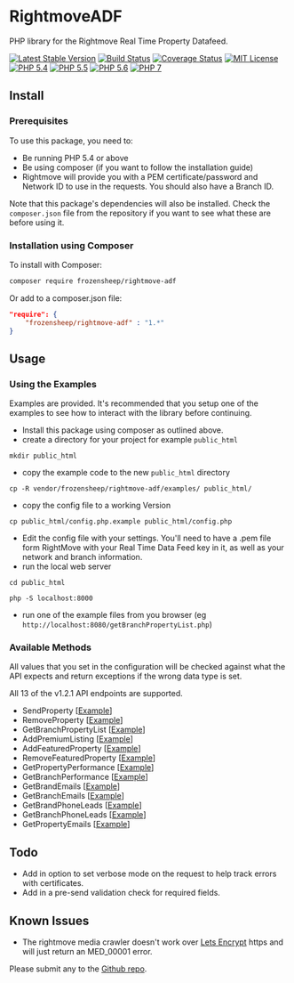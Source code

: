 # RightmoveADF

PHP library for the Rightmove Real Time Property Datafeed.

[![Latest Stable Version](https://img.shields.io/packagist/v/frozensheep/rightmove-ADF.svg?style=flat-square)](https://packagist.org/packages/frozensheep/rightmove-adf)
[![Build Status](https://img.shields.io/travis/frozensheep/rightmoveADF/master.svg?style=flat-square)](https://travis-ci.org/frozensheep/rightmoveADF)
[![Coverage Status](https://coveralls.io/repos/frozensheep/rightmoveADF/badge.svg?branch=master&service=github)](https://coveralls.io/github/frozensheep/rightmoveADF?branch=master)
[![MIT License](https://img.shields.io/packagist/l/frozensheep/rightmove-ADF.svg?style=flat-square)](https://github.com/frozensheep/rightmoveADF/blob/master/LICENSE)
[![PHP 5.4](https://img.shields.io/badge/php-5.4-8892BF.svg?style=flat-square)](https://php.net/)
[![PHP 5.5](https://img.shields.io/badge/php-5.5-8892BF.svg?style=flat-square)](https://php.net/)
[![PHP 5.6](https://img.shields.io/badge/php-5.6-8892BF.svg?style=flat-square)](https://php.net/)
[![PHP 7](https://img.shields.io/badge/php-7-8892BF.svg?style=flat-square)](https://php.net/)


## Install

### Prerequisites

To use this package, you need to:
* Be running PHP 5.4 or above
* Be using composer (if you want to follow the installation guide)
* Rightmove will provide you with a PEM certificate/password and Network ID to use in the requests. You should also have a Branch ID.

Note that this package's dependencies will also be installed. Check the `composer.json` file from the repository if you want to see what these are before using it.

### Installation using Composer

To install with Composer:

```sh
composer require frozensheep/rightmove-adf
```

Or add to a composer.json file:

```json
"require": {
	"frozensheep/rightmove-adf" : "1.*"
}
```

## Usage

### Using the Examples

Examples are provided. It's recommended that you setup one of the examples to see how to interact with the library before continuing.

* Install this package using composer as outlined above.
* create a directory for your project for example `public_html`

```
mkdir public_html
```

* copy the example code to the new `public_html` directory

```
cp -R vendor/frozensheep/rightmove-adf/examples/ public_html/
```

* copy the config file to a working Version

```
cp public_html/config.php.example public_html/config.php
```

* Edit the config file with your settings. You'll need to have a .pem file form RightMove with your Real Time Data Feed key in it, as well as your network and branch information.
* run the local web server

```
cd public_html

php -S localhost:8000
```

*  run one of the example files from you browser (eg  `http://localhost:8080/getBranchPropertyList.php`)

### Available Methods

All values that you set in the configuration will be checked against what the API expects and return exceptions if the wrong data type is set.

All 13 of the v1.2.1 API endpoints are supported.

- SendProperty [[Example](https://github.com/frozensheep/rightmoveADF/blob/master/examples/sendProperty.php)]
- RemoveProperty [[Example](https://github.com/frozensheep/rightmoveADF/blob/master/examples/removeProperty.php)]
- GetBranchPropertyList [[Example](https://github.com/frozensheep/rightmoveADF/blob/master/examples/getBranchPropertyList.php)]
- AddPremiumListing [[Example](https://github.com/frozensheep/rightmoveADF/blob/master/examples/addPremiumListing.php)]
- AddFeaturedProperty [[Example](https://github.com/frozensheep/rightmoveADF/blob/master/examples/addFeaturedProperty.php)]
- RemoveFeaturedProperty [[Example](https://github.com/frozensheep/rightmoveADF/blob/master/examples/removeFeaturedProperty.php)]
- GetPropertyPerformance [[Example](https://github.com/frozensheep/rightmoveADF/blob/master/examples/getPropertyPerformance.php)]
- GetBranchPerformance [[Example](https://github.com/frozensheep/rightmoveADF/blob/master/examples/getBranchPerformance.php)]
- GetBrandEmails [[Example](https://github.com/frozensheep/rightmoveADF/blob/master/examples/getBrandEmails.php)]
- GetBranchEmails [[Example](https://github.com/frozensheep/rightmoveADF/blob/master/examples/getBranchEmails.php)]
- GetBrandPhoneLeads [[Example](https://github.com/frozensheep/rightmoveADF/blob/master/examples/getBrandPhoneLeads.php)]
- GetBranchPhoneLeads [[Example](https://github.com/frozensheep/rightmoveADF/blob/master/examples/getBranchPhoneLeads.php)]
- GetPropertyEmails [[Example](https://github.com/frozensheep/rightmoveADF/blob/master/examples/getPropertyEmails.php)]


## Todo

- Add in option to set verbose mode on the request to help track errors with certificates.
- Add in a pre-send validation check for required fields.

## Known Issues

- The rightmove media crawler doesn't work over [Lets Encrypt](https://letsencrypt.org/) https and will just return an MED_00001 error.

Please submit any to the [Github repo](https://github.com/frozensheep/rightmoveADF/issues).
